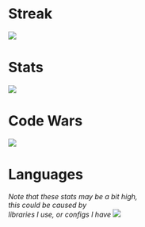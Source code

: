 <!-- streak -->
<p align="center">
<h1> Streak </h1>
<img src="https://github-readme-streak-stats.herokuapp.com?user=marvhus&theme=dark&currStreakNum=CC6818&fire=CC2424&currStreakLabel=888888&dates=FFFFFF&background=000000&ring=FFFFFF&stroke=DD2727&sideNums=FFFFFF&sideLabels=888888&border=FFFFFF">
</p>

<!-- stats -->
<p align="center">
<h1> Stats </h1>
<img src="https://github-readme-stats.vercel.app/api?username=marvhus&count_private=true&show_icons=true&title_color=ffffff&icon_color=CC2424&text_color=888888FF&bg_color=000000"">
</p>

<!-- Code Wars -->
<p align="center">
<h1> Code Wars </h1>
<img src="https://www.codewars.com/users/marvhus/badges/large">
</p>


<!-- languages -->
<p align="center">
<h1> Languages </h1>
<i>Note that these stats may be a bit high, <br> this could be caused by <br> libraries I use, or configs I have</i>
<img src="https://github-readme-stats.vercel.app/api/top-langs/?username=marvhus&title_color=ffffff&icon_color=CC2424&text_color=888888FF&bg_color=000000">
</p>
